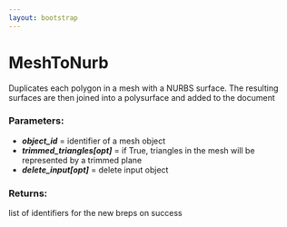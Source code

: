 ```yaml
---
layout: bootstrap
---
```


# MeshToNurb

Duplicates each polygon in a mesh with a NURBS surface. The resulting
        surfaces are then joined into a polysurface and added to the document
          

### Parameters:

- ***object_id*** = identifier of a mesh object
- ***trimmed_triangles[opt]*** = if True, triangles in the mesh will be
  represented by a trimmed plane
- ***delete_input[opt]*** = delete input object
        

### Returns:


list of identifiers for the new breps on success
        


